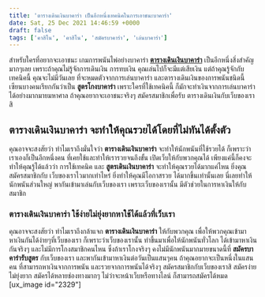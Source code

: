 ```yaml
---
title: 'ตารางเดินเงินบาคาร่า เป็นอีกหนึ่งเทคนิคในการเอาชนะบาคาร่า'
date: Sat, 25 Dec 2021 14:46:59 +0000
draft: false
tags: ['คาสิโน', 'คาสิโน', 'สมัครบาคาร่า', 'เล่นบาคาร่า']
---
```


สำหรับใครที่อยากจะเอาชนะ เกมการพนันไพ่อย่างบาคาร่า [**ตารางเดินเงินบาคาร่า**](/archives/) เป็นอีกหนึ่งสิ่งสำคัญมากๆเลย เพราะถ้าคุณไม่รู้จักการเดินเงิน การทบเงิน คุณเล่นไปก็จะมีแต่เสียเงิน แต่ถ้าคุณรู้จักกับเทคนิคนี้ คุณจะไม่มีวันเลย ที่จะหมดตัวจากการเล่นบาคาร่า และตารางเดินเงินของการพนันชนิดนี้ เซียนบางคนเรียกกันว่าเป็น **สูตรโกงบาคาร่า** เพราะใครที่ใช้เทคนิคนี้ ก็มักจะทำเงินจากการเล่นบาคาร่า ได้อย่างมากมายมหาศาล ถ้าคุณอยากจะเอาชนะจริงๆ สมัครสมาชิกเพื่อรับ ตารางเดินเงินกับเว็บของเราสิ

**ตารางเดินเงินบาคาร่า จะทำให้คุณรวยได้โดยที่ไม่ทันได้ตั้งตัว**
---------------------------------------------------------------

คุณอาจจะสงสัยว่า ทำไมเราถึงมั่นใจว่า **ตารางเดินเงินบาคาร่า** จะทำให้นักพนันที่ใช้รวยได้ ก็เพราะว่าเราเองก็เป็นอีกหนึ่งคน ที่เคยใช้และทำให้เรารวยจนถึงขั้น เปิดเว็บให้กับพวกคุณได้ เพียงแค่นี้ก็คงจะทำให้คุณรู้ได้แล้วว่า การใช้เทคนิค และ **สูตรเดินเงินบาคาร่า** จะทำให้คุณรวยได้มากแค่ไหน ยิ่งคุณสมัครสมาชิกกับ เว็บของเราไวมากเท่าไหร่ ยิ่งทำให้คุณมีโอกาสรวย ได้มากขึ้นเท่านั้นเลย นี่เลยทำให้นักพนันส่วนใหญ่ พากันเข้ามาเล่นกับเว็บของเรา เพราะเว็บของเรานั้น มีตัวช่วยในการหาเงินให้กับสมาชิก

### **ตารางเดินเงินบาคาร่า ใช้ง่ายไม่ยุ่งยากหาใช้ได้แล้วที่เว็บเรา**

คุณอาจจะสงสัยว่า ทำไมเราถึงกล้าแจก **ตารางเดินเงินบาคาร่า** ให้กับพวกคุณ เพื่อให้พวกคุณเข้ามา หาเงินกันได้ง่ายๆที่เว็บของเรา ก็เพราะว่าเว็บของเรานั้น ทำขึ้นมาเพื่อให้นักพนันทั่วโลก ได้เข้ามาหาเงินกันจริงๆ และไม่มีการโกงสมาชิกคนไหน ซึ่งถ้าเราโกงจริงๆ คงไม่มีนักพนันมากมายขนาดนี้ที่ **สมัครบาคาร่ารับสูตร** กับเว็บของเรา และพากันเข้ามาหาเงินต่อวันเป็นแสนๆคน ถ้าคุณอยากจะเป็นหนึ่งในแสนคน ที่สามารถหาเงินจากการพนัน และรวยจากการพนันได้จริงๆ สมัครสมาชิกกับเว็บของเราสิ สมัครง่ายไม่ยุ่งยาก สมัครได้หลายช่องทางมากๆ ไม่ว่าจะหน้าเว็บหรือทางไลน์ ก็สามารถสมัครได้หมด \[ux\_image id="2329"\]